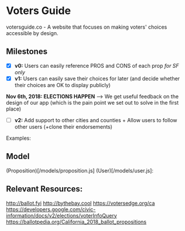 # Voters Guide
votersguide.co - A website that focuses on making voters' choices accessible by design.

## Milestones
- [x] **v0:** Users can easily reference PROS and CONS of each prop _for SF only_
- [x] **v1:** Users can easily save their choices for later (and decide whether their choices are OK to display publicly)

**Nov 6th, 2018: ELECTIONS HAPPEN**
--> We get useful feedback on the design of our app (which is the pain point we set out to solve in the first place)

- [ ] **v2:**  Add support to other cities and counties + Allow users to follow other users (+clone their endorsements)

Examples:

## Model

(Proposition)[/models/proposition.js]
(User)[/models/user.js]:

## Relevant Resources:
http://ballot.fyi
http://bythebay.cool
https://votersedge.org/ca
https://developers.google.com/civic-information/docs/v2/elections/voterInfoQuery
https://ballotpedia.org/California_2018_ballot_propositions
